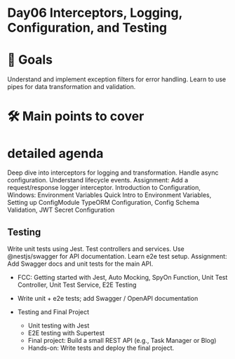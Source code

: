 # Day06 Interceptors, Logging, Configuration, and Testing
# 🎯 Goals

Understand and implement exception filters for error handling.
Learn to use pipes for data transformation and validation.

# 🛠️ Main points to cover

# detailed agenda

Deep dive into interceptors for logging and transformation.
Handle async configuration.
Understand lifecycle events.
Assignment: Add a request/response logger interceptor.
Introduction to Configuration, Windows: Environment Variables
Quick Intro to Environment Variables, Setting up ConfigModule
TypeORM Configuration, Config Schema Validation, JWT Secret Configuration

## Testing
Write unit tests using Jest.
Test controllers and services.
Use @nestjs/swagger for API documentation.
Learn e2e test setup.
Assignment: Add Swagger docs and unit tests for the main API.

- FCC: Getting started with Jest, Auto Mocking, SpyOn Function, Unit Test Controller, Unit Test Service, E2E Testing
- Write unit + e2e tests; add Swagger / OpenAPI documentation

- Testing and Final Project
  - Unit testing with Jest
  - E2E testing with Supertest
  - Final project: Build a small REST API (e.g., Task Manager or Blog)
  - Hands-on: Write tests and deploy the final project.
